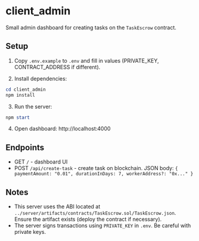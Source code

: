 # client_admin

Small admin dashboard for creating tasks on the `TaskEscrow` contract.

## Setup

1. Copy `.env.example` to `.env` and fill in values (PRIVATE_KEY, CONTRACT_ADDRESS if different).

2. Install dependencies:

```powershell
cd client_admin
npm install
```

3. Run the server:

```powershell
npm start
```

4. Open dashboard: http://localhost:4000

## Endpoints

- GET `/` - dashboard UI
- POST `/api/create-task` - create task on blockchain. JSON body: `{ paymentAmount: "0.01", durationInDays: 7, workerAddress?: "0x..." }`

## Notes

- This server uses the ABI located at `../server/artifacts/contracts/TaskEscrow.sol/TaskEscrow.json`. Ensure the artifact exists (deploy the contract if necessary).
- The server signs transactions using `PRIVATE_KEY` in `.env`. Be careful with private keys.
